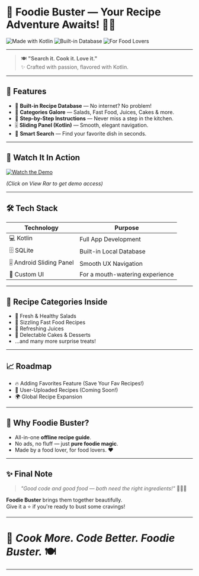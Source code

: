 # 🍔 Foodie Buster — Your Recipe Adventure Awaits! 🍰🍹

![Made with Kotlin](https://img.shields.io/badge/Made%20With-Kotlin-7F52FF?style=for-the-badge&logo=kotlin&logoColor=white)
![Built-in Database](https://img.shields.io/badge/Built--in-Database-success?style=for-the-badge&logo=sqlite&logoColor=white)
![For Food Lovers](https://img.shields.io/badge/Foodies-Welcome-orange?style=for-the-badge)

---

> 🍽️ **"Search it. Cook it. Love it."**  
> ✨ Crafted with passion, flavored with Kotlin.

---

## 🌟 Features
- 🔎 **Built-in Recipe Database** — No internet? No problem!
- 🍕 **Categories Galore** — Salads, Fast Food, Juices, Cakes & more.
- 📜 **Step-by-Step Instructions** — Never miss a step in the kitchen.
- 🎚️ **Sliding Panel (Kotlin)** — Smooth, elegant navigation.
- 🧠 **Smart Search** — Find your favorite dish in seconds.

---

## 🎥 Watch It In Action
[![Watch the Demo](https://img.shields.io/badge/Watch-Demo-ff69b4?style=for-the-badge)](https://github.com/waris-ali-git/FoodieBuster-kotlin/blob/master/Foodie-Buster.mp4)

_(Click on View Rar to get demo access)_

---

## 🛠️ Tech Stack
| Technology | Purpose |
|------------|---------|
| 💻 Kotlin | Full App Development |
| 🗄️ SQLite | Built-in Local Database |
| 🎚️ Android Sliding Panel | Smooth UX Navigation |
| 🍴 Custom UI | For a mouth-watering experience |

---

## 🍴 Recipe Categories Inside
- 🥗 Fresh & Healthy Salads
- 🍔 Sizzling Fast Food Recipes
- 🍹 Refreshing Juices
- 🍰 Delectable Cakes & Desserts
- ...and many more surprise treats!

---

## 📈 Roadmap
- 🔥 Adding Favorites Feature (Save Your Fav Recipes!)
- 📸 User-Uploaded Recipes (Coming Soon!)
- 🌍 Global Recipe Expansion

---

## 📢 Why Foodie Buster?
- All-in-one **offline recipe guide**.
- No ads, no fluff — just **pure foodie magic**.
- Made by a food lover, for food lovers. ❤️

---

## ✨ Final Note
> *"Good code and good food — both need the right ingredients!"* 👨‍🍳🍕

**Foodie Buster** brings them together beautifully.  
Give it a ⭐ if you're ready to bust some cravings!

---

# 🚀 *Cook More. Code Better. Foodie Buster.* 🍽️

---
